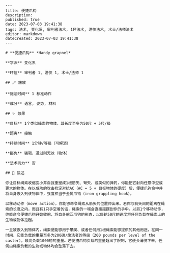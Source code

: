 
    ---
    title: 便捷爪钩
    description: 
    published: true
    date: 2023-07-03 19:41:38
    tags: 法术, 变化系, 审判者法术, 1环法术, 游侠法术, 术士/法师法术
    editor: markdown
    dateCreated: 2023-07-03 19:41:38
    ---

    # **便捷爪钩** *Handy grapnel*

    **学派** 变化系 

    **环位** 审判者 1, 游侠 1, 术士/法师 1

    ## 🪄 施放

    **施法时间** 1 标准动作

    **成分** 语言, 姿势, 材料

    ## ✨ 效果 

    **目标** 1个类似绳索的物体，其长度至多为50尺 + 5尺/级 

    **距离** 接触  

    **持续时间** 1分钟/等级（可解消） 

    **豁免** 强韧，通过则无效（物体）

    **法术抗力** 否

    ## 📖 描述

    你让目标绳索收缩变小并自我重塑成1根箭矢、弩矢、或类似的弹药，你能把它射向任意中型或更大的物体。在以成功的攻击检定对抗AC（AC = 5 + 目标物体的硬度）后，便捷爪钩命中并将自身嵌入到该物体中，强度相当于金属爪钩（iron grappling hook）。

    以移动动作（move action），你能够命令绳索从箭矢的位置伸出来。若你与箭矢间的距离在绳索的长度之内，而且有1只手空着的话，绳索的一端会直接摇摆到你的手中。以另1个移动动作，你能命令便捷爪钩开始收缩，将自身缩回爪钩的形态，以每轮50尺的速度将任何负载在绳索上的生物或物体拉起。

    一旦被嵌入到物体内，绳索便能够用于攀爬、或者任何用1根绳索能够提供的其他用途，在同一时间，它能负载的重量至多为200磅/施法者的等级（200 pounds per level of the caster），最高负载1000磅的重量。若便捷爪钩负载的重量超出了限制，它便会滑脱下来，任何由绳索负载的生物或物体均会坠落下去。
    